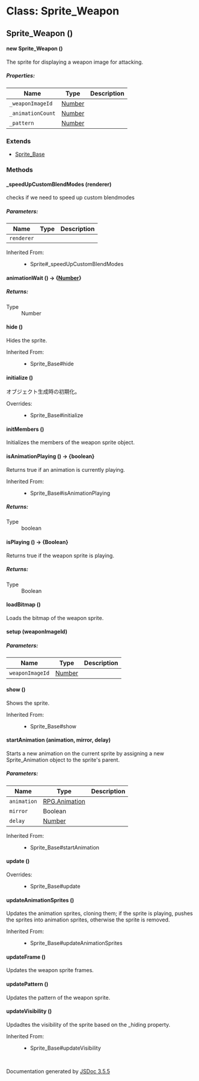 # Class: Sprite_Weapon

## Sprite_Weapon ()

#### new Sprite_Weapon ()

The sprite for displaying a weapon image for attacking.

##### Properties:

| Name | Type | Description |
| --- | --- | --- |
| `_weaponImageId` | [Number](Number.md) |  |
| `_animationCount` | [Number](Number.md) |  |
| `_pattern` | [Number](Number.md) |  |

<dl>
</dl>

### Extends

* [Sprite_Base](Sprite_Base.md)

### Methods

#### _speedUpCustomBlendModes (renderer)

checks if we need to speed up custom blendmodes

##### Parameters:

| Name | Type | Description |
| --- | --- | --- |
| `renderer` |  |  |

<dl>
                <dt>Inherited From:</dt>
                <dd>
                    <ul>
                        <li>
                            <a>Sprite#_speedUpCustomBlendModes</a>
                        </li>
                    </ul>
                </dd>
            </dl>

#### animationWait () → {[Number](Number.md)}

<dl>
</dl>

##### Returns:

<dl>
                <dt> Type </dt>
                <dd>
                    <span><a>Number</a></span>
                </dd>
            </dl>

#### hide ()

Hides the sprite.
<dl>
                <dt>Inherited From:</dt>
                <dd>
                    <ul>
                        <li>
                            <a>Sprite_Base#hide</a>
                        </li>
                    </ul>
                </dd>
            </dl>

#### initialize ()

 オブジェクト生成時の初期化。
<dl>
                <dt>Overrides:</dt>
                <dd>
                    <ul>
                        <li>
                            <a>Sprite_Base#initialize</a>
                        </li>
                    </ul>
                </dd>
            </dl>

#### initMembers ()

Initializes the members of the weapon sprite object.
<dl>
</dl>

#### isAnimationPlaying () → {boolean}

Returns true if an animation is currently playing.
<dl>
                <dt>Inherited From:</dt>
                <dd>
                    <ul>
                        <li>
                            <a>Sprite_Base#isAnimationPlaying</a>
                        </li>
                    </ul>
                </dd>
            </dl>

##### Returns:

<dl>
                <dt> Type </dt>
                <dd>
                    <span>boolean</span>
                </dd>
            </dl>

#### isPlaying () → {Boolean}

Returns true if the weapon sprite is playing.
<dl>
</dl>

##### Returns:

<dl>
                <dt> Type </dt>
                <dd>
                    <span>Boolean</span>
                </dd>
            </dl>

#### loadBitmap ()

Loads the bitmap of the weapon sprite.
<dl>
</dl>

#### setup (weaponImageId)

##### Parameters:

| Name | Type | Description |
| --- | --- | --- |
| `weaponImageId` | [Number](Number.md) |  |

<dl>
</dl>

#### show ()

Shows the sprite.
<dl>
                <dt>Inherited From:</dt>
                <dd>
                    <ul>
                        <li>
                            <a>Sprite_Base#show</a>
                        </li>
                    </ul>
                </dd>
            </dl>

#### startAnimation (animation, mirror, delay)

Starts a new animation on the current sprite by assigning a new Sprite_Animation object to the sprite's parent.

##### Parameters:

| Name | Type | Description |
| --- | --- | --- |
| `animation` | [RPG.Animation](RPG.Animation.md) |  |
| `mirror` | Boolean |  |
| `delay` | [Number](Number.md) |  |

<dl>
                <dt>Inherited From:</dt>
                <dd>
                    <ul>
                        <li>
                            <a>Sprite_Base#startAnimation</a>
                        </li>
                    </ul>
                </dd>
            </dl>

#### update ()

<dl>
                <dt>Overrides:</dt>
                <dd>
                    <ul>
                        <li>
                            <a>Sprite_Base#update</a>
                        </li>
                    </ul>
                </dd>
            </dl>

#### updateAnimationSprites ()

Updates the animation sprites, cloning them; if the sprite is playing, pushes the sprites into animation sprites, otherwise the sprite is removed.
<dl>
                <dt>Inherited From:</dt>
                <dd>
                    <ul>
                        <li>
                            <a>Sprite_Base#updateAnimationSprites</a>
                        </li>
                    </ul>
                </dd>
            </dl>

#### updateFrame ()

Updates the weapon sprite frames.
<dl>
</dl>

#### updatePattern ()

Updates the pattern of the weapon sprite.
<dl>
</dl>

#### updateVisibility ()

Updadtes the visibility of the sprite based on the _hiding property.
<dl>
                <dt>Inherited From:</dt>
                <dd>
                    <ul>
                        <li>
                            <a>Sprite_Base#updateVisibility</a>
                        </li>
                    </ul>
                </dd>
            </dl>
 <br>

  Documentation generated by [JSDoc 3.5.5](https://github.com/jsdoc3/jsdoc)
